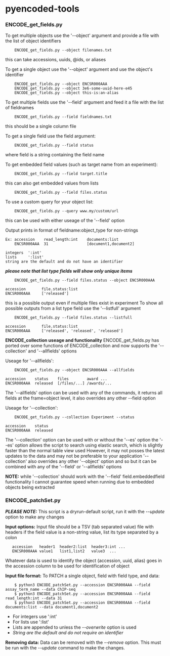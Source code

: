 # pyencoded-tools


### ENCODE_get_fields.py

To get multiple objects use the '--object' argument
and provide a file with the list of object identifiers

        ENCODE_get_fields.py --object filenames.txt
this can take accessions, uuids, @ids, or aliases

To get a single object use the '--object' argument
and use the object's identifier

        ENCODE_get_fields.py --object ENCSR000AAA
        ENCODE_get_fields.py --object 3e6-some-uuid-here-e45
        ENCODE_get_fields.py --object this-is:an-alias

To get multiple fields use the '--field' argument
and feed it a file with the list of fieldnames

        ENCODE_get_fields.py --field fieldnames.txt
this should be a single column file

To get a single field use the field argument:

        ENCODE_get_fields.py --field status
where field is a string containing the field name

To get embedded field values (such as target name from an experiment):

        ENCODE_get_fields.py --field target.title
this can also get embedded values from lists

        ENCODE_get_fields.py --field files.status

To use a custom query for your object list:

        ENCODE_get_fields.py --query www.my/custom/url
this can be used with either useage of the '--field' option

Output prints in format of fieldname:object_type for non-strings

    Ex: accession    read_length:int    documents:list
        ENCSR000AAA  31                 [document1,document2]

    integers  ':int'
    lists     ':list'
    string are the default and do not have an identifier
***please note that list type fields will show only unique items***

        ENCODE_get_fields.py --field files.status --object ENCSR000AAA

    accession       file.status:list
    ENCSR000AAA     ['released']
this is a possible output even if multiple files exist in experiment
To show all possible outputs from a list type field
use the '--listfull' argument

        ENCODE_get_fields.py --field files.status --listfull

    accession       file.status:list
    ENCSR000AAA     ['released', 'released', 'released']

**ENCODE_collection useage and functionality**
ENCODE_get_fields.py has ported over some functions of ENCODE_collection
and now supports the '--collection' and '--allfields' options

Useage for '--allfields':

        ENCODE_get_fields.py --object ENCSR000AAA --allfields

    accession    status    files        award ...
    ENCSR000AAA  released  [/files/...] /awards/...

The '--allfields' option can be used with any of the commands,
it returns all fields at the frame=object level,
it also overrides any other --field option

Useage for '--collection':

        ENCODE_get_fields.py --collection Experiment --status

    accession    status
    ENCSR000AAA  released

The  '--collection' option can be used with or without the '--es' option
the '--es' option allows the script to search using elastic search,
which is slightly faster than the normal table view used
However, it may not posses the latest updates to the data and may not be
preferable to your application
'--collection' also overrides any other '--object' option and so but it
can be combined with any of the '--field' or '--allfields' options

**NOTE:** while '--collection' should work with the '--field' field.embeddedfield
functionality I cannot guarantee speed when running due to embedded
objects being extracted


### ENCODE_patchSet.py

**_PLEASE NOTE:_** This script is a dryrun-default script, run it with the *--update* option to make any changes

**Input options:**
Input file should be a TSV (tab separated value) file with headers
if the field value is a non-string value, list its type separated by a colon

       accession   header1  header2:list  header3:int ...
       ENCSR000AAA value1   list1,list2   value3  ...

Whatever data is used to identify the object (accession, uuid, alias)
goes in the accession column to be used for identification of object

**Input file format:**
To PATCH a single object, field with field type, and data:

        $ python3 ENCODE_patchSet.py --accession ENCSR000AAA --field assay_term_name --data ChIP-seq
        $ python3 ENCODE_patchSet.py --accession ENCSR000AAA --field read_length:int --data 31
        $ python3 ENCODE_patchSet.py --accession ENCSR000AAA --field documents:list --data document1,document2

* For integers use ':int'
* For lists use    ':list'
* Lists are appended to unless the *--overwrite* option is used
* *String are the default and do not require an identifier*

**Removing data:**
Data can be removed with the *--remove* option.  This must be run with the *--update* command to make the changes.

